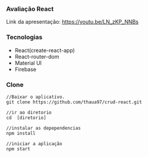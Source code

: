 ### Avaliação React

Link da apresentação: https://youtu.be/LN_zKP_NNBs

### Tecnologias
- React(create-react-app)
- React-router-dom
- Material UI
- Firebase

### Clone

```
//Baixar o aplicativo.
git clone https://github.com/thaua97/crud-react.git

//ir ao diretorio
cd  [diretorio]

//instalar as depependencias
npm install

//iniciar a aplicação
npm start
```
